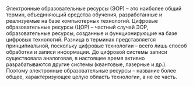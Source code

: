 
Электронные образовательные ресурсы (ЭОР) – это наиболее общий термин, объединяющий средства обучения, разработанные и реализуемые на базе компьютерных технологий. Цифровые образовательные ресурсы (ЦОР) – частный случай ЭОР, образовательные ресурсы, созданные и функционирующие на базе цифровых технологий. Разница в терминах представляется принципиальной, поскольку цифровые технологии – всего лишь способ обработки и записи информации. До цифровой системы записи существовала аналоговая, в настоящее время активно разрабатываются другие системы (квантовые, лазерные и др.). Поэтому электронные образовательные ресурсы – название более общее, характеризующее целую область технологии, а не ее часть.
